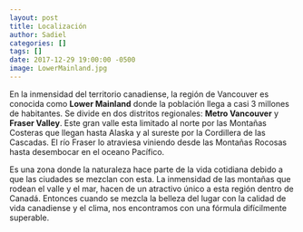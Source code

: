```yaml
---
layout: post
title: Localización
author: Sadiel
categories: []
tags: []
date: 2017-12-29 19:00:00 -0500
image: LowerMainland.jpg
---
```


En la inmensidad del territorio canadiense, la región de Vancouver es conocida como <strong>Lower Mainland</strong> donde la población llega a casi 3 millones de habitantes. Se divide en dos distritos regionales: <strong>Metro Vancouver</strong> y <strong>Fraser Valley</strong>. Este gran valle esta limitado al norte por las Montañas Costeras que llegan hasta Alaska y al sureste por la Cordillera de las Cascadas. El río Fraser lo atraviesa viniendo desde las Montañas Rocosas hasta desembocar en el oceano Pacífico.

Es una zona donde la naturaleza hace parte de la vida cotidiana debido a que las ciudades se mezclan con esta. La inmensidad de las montañas que rodean el valle y el mar, hacen de un atractivo único a esta región dentro de Canadá. Entonces cuando se mezcla la belleza del lugar con la calidad de vida canadiense y el clima, nos encontramos con una fórmula difícilmente superable.
